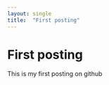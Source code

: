 ```yaml
---
layout: single
title:  "First posting"
---
```


# First posting 

This is my first posting on github
